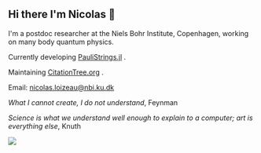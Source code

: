 ## Hi there I'm Nicolas 👋
I'm a postdoc researcher at the Niels Bohr Institute, Copenhagen, working on many body quantum physics.

Currently developing [PauliStrings.jl](https://github.com/nicolasloizeau/PauliStrings.jl) .

Maintaining [CitationTree.org](https://www.citationtree.org) .

Email: nicolas.loizeau@nbi.ku.dk

*What I cannot create, I do not understand*, Feynman

*Science is what we understand well enough to explain to a computer; art is everything else*, Knuth


![](https://github-readme-stats.vercel.app/api/top-langs/?username=nicolasloizeau&&hide=M4&layout=compact)
